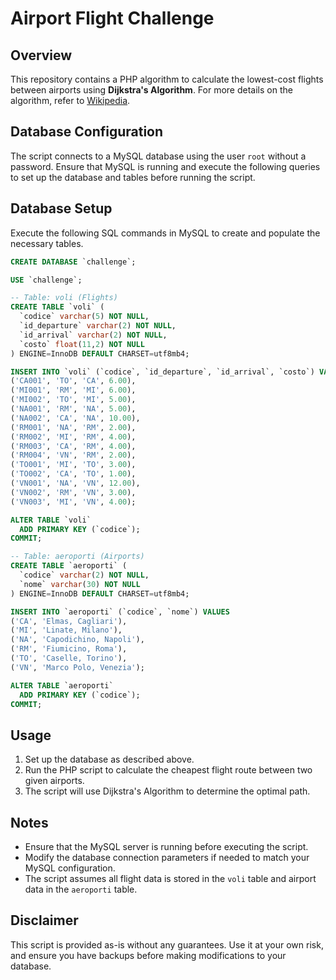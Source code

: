 # Airport Flight Challenge

## Overview
This repository contains a PHP algorithm to calculate the lowest-cost flights between airports using **Dijkstra's Algorithm**. For more details on the algorithm, refer to [Wikipedia](https://it.wikipedia.org/wiki/Algoritmo_di_Dijkstra).

## Database Configuration
The script connects to a MySQL database using the user `root` without a password. Ensure that MySQL is running and execute the following queries to set up the database and tables before running the script.

## Database Setup
Execute the following SQL commands in MySQL to create and populate the necessary tables.

```sql
CREATE DATABASE `challenge`;

USE `challenge`;

-- Table: voli (Flights)
CREATE TABLE `voli` (
  `codice` varchar(5) NOT NULL,
  `id_departure` varchar(2) NOT NULL,
  `id_arrival` varchar(2) NOT NULL,
  `costo` float(11,2) NOT NULL
) ENGINE=InnoDB DEFAULT CHARSET=utf8mb4;

INSERT INTO `voli` (`codice`, `id_departure`, `id_arrival`, `costo`) VALUES
('CA001', 'TO', 'CA', 6.00),
('MI001', 'RM', 'MI', 6.00),
('MI002', 'TO', 'MI', 5.00),
('NA001', 'RM', 'NA', 5.00),
('NA002', 'CA', 'NA', 10.00),
('RM001', 'NA', 'RM', 2.00),
('RM002', 'MI', 'RM', 4.00),
('RM003', 'CA', 'RM', 4.00),
('RM004', 'VN', 'RM', 2.00),
('TO001', 'MI', 'TO', 3.00),
('TO002', 'CA', 'TO', 1.00),
('VN001', 'NA', 'VN', 12.00),
('VN002', 'RM', 'VN', 3.00),
('VN003', 'MI', 'VN', 4.00);

ALTER TABLE `voli`
  ADD PRIMARY KEY (`codice`);
COMMIT;

-- Table: aeroporti (Airports)
CREATE TABLE `aeroporti` (
  `codice` varchar(2) NOT NULL,
  `nome` varchar(30) NOT NULL
) ENGINE=InnoDB DEFAULT CHARSET=utf8mb4;

INSERT INTO `aeroporti` (`codice`, `nome`) VALUES
('CA', 'Elmas, Cagliari'),
('MI', 'Linate, Milano'),
('NA', 'Capodichino, Napoli'),
('RM', 'Fiumicino, Roma'),
('TO', 'Caselle, Torino'),
('VN', 'Marco Polo, Venezia');

ALTER TABLE `aeroporti`
  ADD PRIMARY KEY (`codice`);
COMMIT;
```

## Usage
1. Set up the database as described above.
2. Run the PHP script to calculate the cheapest flight route between two given airports.
3. The script will use Dijkstra's Algorithm to determine the optimal path.

## Notes
- Ensure that the MySQL server is running before executing the script.
- Modify the database connection parameters if needed to match your MySQL configuration.
- The script assumes all flight data is stored in the `voli` table and airport data in the `aeroporti` table.

## Disclaimer
This script is provided as-is without any guarantees. Use it at your own risk, and ensure you have backups before making modifications to your database.
